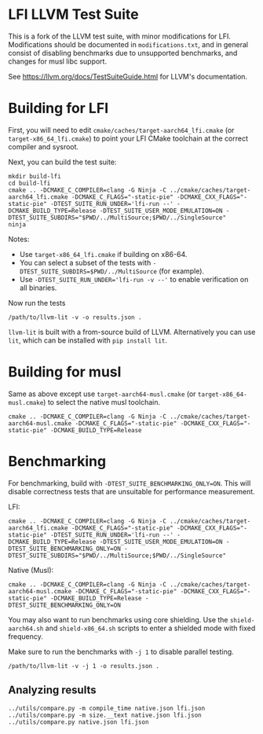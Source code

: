 # LFI LLVM Test Suite

This is a fork of the LLVM test suite, with minor modifications for LFI.
Modifications should be documented in `modifications.txt`, and in general
consist of disabling benchmarks due to unsupported benchmarks, and changes for
musl libc support.

See https://llvm.org/docs/TestSuiteGuide.html for LLVM's documentation.

# Building for LFI

First, you will need to edit `cmake/caches/target-aarch64_lfi.cmake` (or
`target-x86_64_lfi.cmake`) to point your LFI CMake toolchain at the correct
compiler and sysroot.

Next, you can build the test suite:

```
mkdir build-lfi
cd build-lfi
cmake .. -DCMAKE_C_COMPILER=clang -G Ninja -C ../cmake/caches/target-aarch64_lfi.cmake -DCMAKE_C_FLAGS="-static-pie" -DCMAKE_CXX_FLAGS="-static-pie" -DTEST_SUITE_RUN_UNDER='lfi-run --' -DCMAKE_BUILD_TYPE=Release -DTEST_SUITE_USER_MODE_EMULATION=ON -DTEST_SUITE_SUBDIRS="$PWD/../MultiSource;$PWD/../SingleSource"
ninja
```

Notes:

* Use `target-x86_64_lfi.cmake` if building on x86-64.
* You can select a subset of the tests with `-DTEST_SUITE_SUBDIRS=$PWD/../MultiSource` (for example).
* Use `-DTEST_SUITE_RUN_UNDER='lfi-run -v --'` to enable verification on all binaries.

Now run the tests

```
/path/to/llvm-lit -v -o results.json .
```

`llvm-lit` is built with a from-source build of LLVM. Alternatively you can use
`lit`, which can be installed with `pip install lit`.

# Building for musl

Same as above except use `target-aarch64-musl.cmake` (or `target-x86_64-musl.cmake`) to select the native musl toolchain.

```
cmake .. -DCMAKE_C_COMPILER=clang -G Ninja -C ../cmake/caches/target-aarch64-musl.cmake -DCMAKE_C_FLAGS="-static-pie" -DCMAKE_CXX_FLAGS="-static-pie" -DCMAKE_BUILD_TYPE=Release
```

# Benchmarking

For benchmarking, build with `-DTEST_SUITE_BENCHMARKING_ONLY=ON`. This will
disable correctness tests that are unsuitable for performance measurement.

LFI:

```
cmake .. -DCMAKE_C_COMPILER=clang -G Ninja -C ../cmake/caches/target-aarch64_lfi.cmake -DCMAKE_C_FLAGS="-static-pie" -DCMAKE_CXX_FLAGS="-static-pie" -DTEST_SUITE_RUN_UNDER='lfi-run --' -DCMAKE_BUILD_TYPE=Release -DTEST_SUITE_USER_MODE_EMULATION=ON -DTEST_SUITE_BENCHMARKING_ONLY=ON -DTEST_SUITE_SUBDIRS="$PWD/../MultiSource;$PWD/../SingleSource"
```

Native (Musl):

```
cmake .. -DCMAKE_C_COMPILER=clang -G Ninja -C ../cmake/caches/target-aarch64-musl.cmake -DCMAKE_C_FLAGS="-static-pie" -DCMAKE_CXX_FLAGS="-static-pie" -DCMAKE_BUILD_TYPE=Release -DTEST_SUITE_BENCHMARKING_ONLY=ON
```

You may also want to run benchmarks using core shielding. Use the
`shield-aarch64.sh` and `shield-x86_64.sh` scripts to enter a shielded mode
with fixed frequency.

Make sure to run the benchmarks with `-j 1` to disable parallel testing.

```
/path/to/llvm-lit -v -j 1 -o results.json .
```

## Analyzing results

```
../utils/compare.py -m compile_time native.json lfi.json
../utils/compare.py -m size.__text native.json lfi.json
../utils/compare.py native.json lfi.json
```
